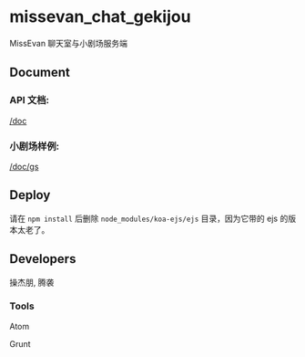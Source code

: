 # missevan_chat_gekijou

MissEvan 聊天室与小剧场服务端

## Document

### API 文档:

[/doc](https://github.com/MiaoSiLa/new_missevan_chat/tree/master/doc)

### 小剧场样例:

[/doc/gs](https://github.com/MiaoSiLa/new_missevan_chat/tree/master/doc/gs)

## Deploy

请在 `npm install` 后删除 `node_modules/koa-ejs/ejs` 目录，因为它带的 ejs 的版本太老了。

## Developers

操杰朋, 腾袭

### Tools

Atom

Grunt
